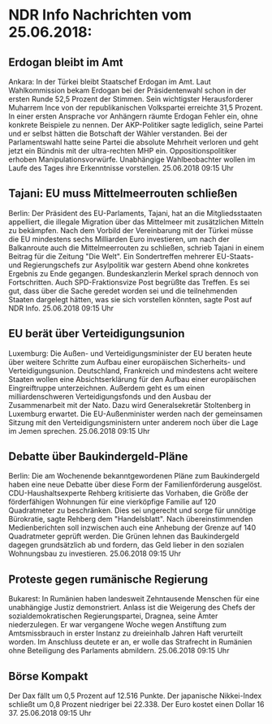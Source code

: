 # NDR Info Nachrichten vom 25.06.2018:


## Erdogan bleibt im Amt
Ankara: In der Türkei bleibt Staatschef Erdogan im Amt. Laut Wahlkommission bekam Erdogan bei der Präsidentenwahl schon in der ersten Runde 52,5 Prozent der Stimmen. Sein wichtigster Herausforderer Muharrem Ince von der republikanischen Volkspartei erreichte 31,5 Prozent. In einer ersten Ansprache vor Anhängern räumte Erdogan Fehler ein, ohne konkrete Beispiele zu nennen. Der AKP-Politiker sagte lediglich, seine Partei und er selbst hätten die Botschaft der Wähler verstanden. Bei der Parlamentswahl hatte seine Partei die absolute Mehrheit verloren und geht jetzt ein Bündnis mit der ultra-rechten MHP ein. Oppositionspolitiker erhoben Manipulationsvorwürfe. Unabhängige Wahlbeobachter wollen im Laufe des Tages ihre Erkenntnisse vorstellen. 25.06.2018 09:15 Uhr 

## Tajani: EU muss Mittelmeerrouten schließen
Berlin: Der Präsident des EU-Parlaments, Tajani, hat an die Mitgliedsstaaten appelliert, die illegale Migration über das Mittelmeer mit zusätzlichen Mitteln zu bekämpfen. Nach dem Vorbild der Vereinbarung mit der Türkei müsse die EU mindestens sechs Milliarden Euro investieren, um nach der Balkanroute auch die Mittelmeerrouten zu schließen, schrieb Tajani in einem Beitrag für die Zeitung "Die Welt". Ein Sondertreffen mehrerer EU-Staats- und Regierungschefs zur Asylpolitik war gestern Abend ohne konkretes Ergebnis zu Ende gegangen. Bundeskanzlerin Merkel sprach dennoch von Fortschritten. Auch SPD-Fraktionsvize Post begrüßte das Treffen. Es sei gut, dass über die Sache geredet worden sei und die teilnehmenden Staaten dargelegt hätten, was sie sich vorstellen könnten, sagte Post auf NDR Info. 25.06.2018 09:15 Uhr 

## EU berät über Verteidigungsunion
Luxemburg: Die Außen- und Verteidigungsminister der EU beraten heute über weitere Schritte zum Aufbau einer europäischen Sicherheits- und Verteidigungsunion. Deutschland, Frankreich und mindestens acht weitere Staaten wollen eine Absichtserklärung für den Aufbau einer europäischen Eingreiftruppe unterzeichnen. Außerdem geht es um einen milliardenschweren Verteidigungsfonds und den Ausbau der Zusammenarbeit mit der Nato. Dazu wird Generalsekretär Stoltenberg in Luxemburg erwartet. Die EU-Außenminister werden nach der gemeinsamen Sitzung mit den Verteidigungsministern unter anderem noch über die Lage im Jemen sprechen. 25.06.2018 09:15 Uhr 

## Debatte über Baukindergeld-Pläne
Berlin: 	Die am Wochenende bekanntgewordenen Pläne zum Baukindergeld haben eine neue Debatte über diese Form der Familienförderung ausgelöst. CDU-Haushaltsexperte Rehberg kritisierte das Vorhaben, die Größe der förderfähigen Wohnungen für eine vierköpfige Familie auf 120 Quadratmeter zu beschränken. Dies sei ungerecht und sorge für unnötige Bürokratie, sagte Rehberg dem "Handelsblatt". Nach übereinstimmenden Medienberichten soll inzwischen auch eine Anhebung der Grenze auf 140 Quadratmeter geprüft werden. Die Grünen lehnen das Baukindergeld dagegen grundsätzlich ab und fordern, das Geld lieber in den sozialen Wohnungsbau zu investieren. 25.06.2018 09:15 Uhr 

## Proteste gegen rumänische Regierung
Bukarest: In Rumänien haben landesweit Zehntausende Menschen für eine unabhängige Justiz demonstriert. Anlass ist die Weigerung des Chefs der sozialdemokratischen Regierungspartei, Dragnea, seine Ämter niederzulegen. Er war vergangene Woche wegen Anstiftung zum Amtsmissbrauch in erster Instanz zu dreieinhalb Jahren Haft verurteilt worden. Im Anschluss deutete er an, er wolle das Strafrecht in Rumänien ohne Beteiligung des Parlaments abmildern. 25.06.2018 09:15 Uhr 

## Börse Kompakt
Der Dax fällt um 0,5 Prozent auf 12.516 Punkte. Der japanische Nikkei-Index schließt um 0,8 Prozent niedriger bei 22.338. Der Euro kostet einen Dollar 16 37. 25.06.2018 09:15 Uhr 
